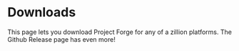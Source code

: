 # Downloads

This page lets you download Project Forge for any of a zillion platforms. The Github Release page has even more!
